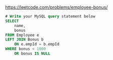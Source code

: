 https://leetcode.com/problems/employee-bonus/

```sql
# Write your MySQL query statement below
SELECT 
    name, 
    bonus
FROM Employee e
LEFT JOIN Bonus b 
    ON e.empId = b.empId
WHERE bonus < 1000
    OR bonus IS NULL
```
